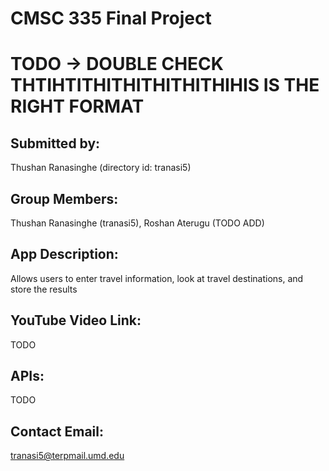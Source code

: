 # CMSC 335 Final Project

# TODO -> DOUBLE CHECK THTIHTITHITHITHITHITHIHIS IS THE RIGHT FORMAT

## Submitted by:
Thushan Ranasinghe (directory id: tranasi5)

## Group Members:
Thushan Ranasinghe (tranasi5), Roshan Aterugu (TODO ADD)

## App Description:
Allows users to enter travel information, look at travel destinations, and store the results

## YouTube Video Link: 
TODO

## APIs:
TODO

## Contact Email:
tranasi5@terpmail.umd.edu
